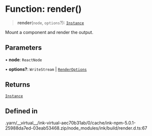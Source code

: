 # Function: render()

> **render**(`node`, `options`?): [`Instance`](../type-aliases/Instance.md)

Mount a component and render the output.

## Parameters

• **node**: `ReactNode`

• **options?**: `WriteStream` \| [`RenderOptions`](../type-aliases/RenderOptions.md)

## Returns

[`Instance`](../type-aliases/Instance.md)

## Defined in

.yarn/\_\_virtual\_\_/ink-virtual-aec70b31ab/0/cache/ink-npm-5.0.1-25988da7ed-03eab53468.zip/node\_modules/ink/build/render.d.ts:67
